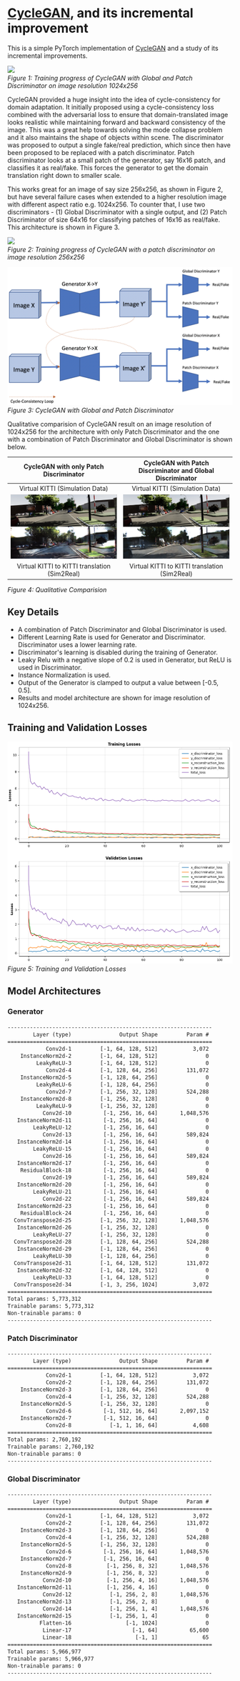# [CycleGAN](https://junyanz.github.io/CycleGAN/), and its incremental improvement

This is a simple PyTorch implementation of [CycleGAN](https://junyanz.github.io/CycleGAN/) and a study of its incremental improvements.

![](media/cyclegan_gpatch_and_global_disc_res.gif)   
*Figure 1: Training progress of CycleGAN with Global and Patch Discriminator on image resolution 1024x256*

CycleGAN provided a huge insight into the idea of cycle-consistency for domain adaptation. It initially proposed using a cycle-consistency loss combined with the adversarial loss to ensure that domain-translated image looks realistic while maintaining forward and backward consistency of the image. This was a great help towards solving the mode collapse problem and it also maintains the shape of objects within scene. The discriminator was proposed to output a single fake/real prediction, which since then have been proposed to be replaced with a patch discriminator. Patch discriminator looks at a small patch of the generator, say 16x16 patch, and classifies it as real/fake. This forces the generator to get the domain translation right down to smaller scale.

This works great for an image of say size 256x256, as shown in Figure 2, but have several failure cases when extended to a higher resolution image with different aspect ratio e.g. 1024x256. To counter that, I use two discriminators - (1) Global Discriminator with a single output, and (2) Patch Discriminator of size 64x16 for classifying patches of 16x16 as real/fake. This architecture is shown in Figure 3.

![](media/cyclegan_patch_disc_256x256.gif)   
*Figure 2: Training progress of CycleGAN with a patch discriminator on image resolution 256x256*

![](media/cyclegan_patch_global_disc_bd.png)   
*Figure 3: CycleGAN with Global and Patch Discriminator*

Qualitative comparision of CycleGAN result on an image resolution of 1024x256 for the architecture with only Patch Discriminator and the one with a combination of Patch Discriminator and Global Discriminator is shown below.  

| CycleGAN with only Patch Discriminator |  CycleGAN with Patch Discriminator and Global Discriminator |
|:--------------------------------------:|:-----------------------------------------------------------:|
| Virtual KITTI (Simulation Data)        | Virtual KITTI (Simulation Data)                             |
| ![](media/cyclegan_patch_disc_res.png) | ![](media/cyclegan_patch_global_disc_res.png)               |
| Virtual KITTI to KITTI translation (Sim2Real) | Virtual KITTI to KITTI translation (Sim2Real)        |   

*Figure 4: Qualitative Comparision*

## Key Details

 - A combination of Patch Discriminator and Global Discriminator is used.  
 - Different Learning Rate is used for Generator and Discriminator. Discriminator uses a lower learning rate.    
 - Discriminator's learning is disabled during the training of Generator.   
 - Leaky Relu with a negative slope of 0.2 is used in Generator, but ReLU is used in Discriminator.  
 - Instance Normalization is used.  
 - Output of the Generator is clamped to output a value between [-0.5, 0.5].  
 - Results and model architecture are shown for image resolution of 1024x256.  

## Training and Validation Losses

![](media/losses.png)   
*Figure 5: Training and Validation Losses*

## Model Architectures

### Generator
```
----------------------------------------------------------------
        Layer (type)               Output Shape         Param #
================================================================
            Conv2d-1         [-1, 64, 128, 512]           3,072
    InstanceNorm2d-2         [-1, 64, 128, 512]               0
         LeakyReLU-3         [-1, 64, 128, 512]               0
            Conv2d-4         [-1, 128, 64, 256]         131,072
    InstanceNorm2d-5         [-1, 128, 64, 256]               0
         LeakyReLU-6         [-1, 128, 64, 256]               0
            Conv2d-7         [-1, 256, 32, 128]         524,288
    InstanceNorm2d-8         [-1, 256, 32, 128]               0
         LeakyReLU-9         [-1, 256, 32, 128]               0
           Conv2d-10          [-1, 256, 16, 64]       1,048,576
   InstanceNorm2d-11          [-1, 256, 16, 64]               0
        LeakyReLU-12          [-1, 256, 16, 64]               0
           Conv2d-13          [-1, 256, 16, 64]         589,824
   InstanceNorm2d-14          [-1, 256, 16, 64]               0
        LeakyReLU-15          [-1, 256, 16, 64]               0
           Conv2d-16          [-1, 256, 16, 64]         589,824
   InstanceNorm2d-17          [-1, 256, 16, 64]               0
    ResidualBlock-18          [-1, 256, 16, 64]               0
           Conv2d-19          [-1, 256, 16, 64]         589,824
   InstanceNorm2d-20          [-1, 256, 16, 64]               0
        LeakyReLU-21          [-1, 256, 16, 64]               0
           Conv2d-22          [-1, 256, 16, 64]         589,824
   InstanceNorm2d-23          [-1, 256, 16, 64]               0
    ResidualBlock-24          [-1, 256, 16, 64]               0
  ConvTranspose2d-25         [-1, 256, 32, 128]       1,048,576
   InstanceNorm2d-26         [-1, 256, 32, 128]               0
        LeakyReLU-27         [-1, 256, 32, 128]               0
  ConvTranspose2d-28         [-1, 128, 64, 256]         524,288
   InstanceNorm2d-29         [-1, 128, 64, 256]               0
        LeakyReLU-30         [-1, 128, 64, 256]               0
  ConvTranspose2d-31         [-1, 64, 128, 512]         131,072
   InstanceNorm2d-32         [-1, 64, 128, 512]               0
        LeakyReLU-33         [-1, 64, 128, 512]               0
  ConvTranspose2d-34         [-1, 3, 256, 1024]           3,072
================================================================
Total params: 5,773,312
Trainable params: 5,773,312
Non-trainable params: 0
----------------------------------------------------------------
```

### Patch Discriminator

```
----------------------------------------------------------------
        Layer (type)               Output Shape         Param #
================================================================
            Conv2d-1         [-1, 64, 128, 512]           3,072
            Conv2d-2         [-1, 128, 64, 256]         131,072
    InstanceNorm2d-3         [-1, 128, 64, 256]               0
            Conv2d-4         [-1, 256, 32, 128]         524,288
    InstanceNorm2d-5         [-1, 256, 32, 128]               0
            Conv2d-6          [-1, 512, 16, 64]       2,097,152
    InstanceNorm2d-7          [-1, 512, 16, 64]               0
            Conv2d-8            [-1, 1, 16, 64]           4,608
================================================================
Total params: 2,760,192
Trainable params: 2,760,192
Non-trainable params: 0
----------------------------------------------------------------
```

### Global Discriminator

```
----------------------------------------------------------------
        Layer (type)               Output Shape         Param #
================================================================
            Conv2d-1         [-1, 64, 128, 512]           3,072
            Conv2d-2         [-1, 128, 64, 256]         131,072
    InstanceNorm2d-3         [-1, 128, 64, 256]               0
            Conv2d-4         [-1, 256, 32, 128]         524,288
    InstanceNorm2d-5         [-1, 256, 32, 128]               0
            Conv2d-6          [-1, 256, 16, 64]       1,048,576
    InstanceNorm2d-7          [-1, 256, 16, 64]               0
            Conv2d-8           [-1, 256, 8, 32]       1,048,576
    InstanceNorm2d-9           [-1, 256, 8, 32]               0
           Conv2d-10           [-1, 256, 4, 16]       1,048,576
   InstanceNorm2d-11           [-1, 256, 4, 16]               0
           Conv2d-12            [-1, 256, 2, 8]       1,048,576
   InstanceNorm2d-13            [-1, 256, 2, 8]               0
           Conv2d-14            [-1, 256, 1, 4]       1,048,576
   InstanceNorm2d-15            [-1, 256, 1, 4]               0
          Flatten-16                 [-1, 1024]               0
           Linear-17                   [-1, 64]          65,600
           Linear-18                    [-1, 1]              65
================================================================
Total params: 5,966,977
Trainable params: 5,966,977
Non-trainable params: 0
----------------------------------------------------------------
```